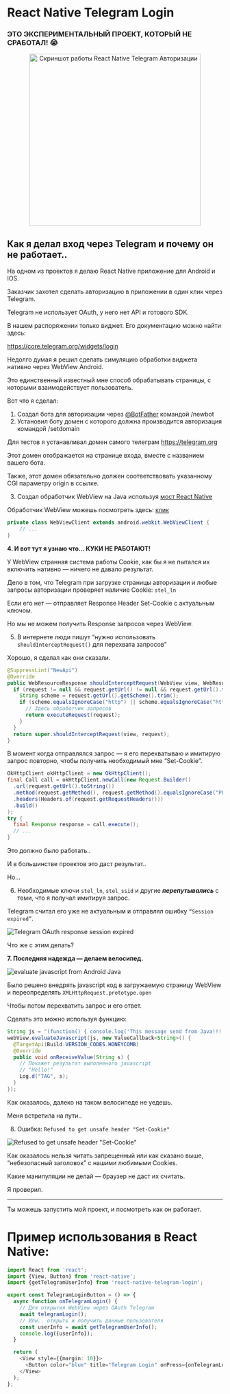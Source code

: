 # React Native Telegram Login

### ЭТО ЭКСПЕРИМЕНТАЛЬНЫЙ ПРОЕКТ, КОТОРЫЙ НЕ СРАБОТАЛ! 😭

<p align="center">
  <img src="readme-assets/screenshot.jpg" alt="Скриншот работы React Native Telegram Авторизации" width="400"/>
</p>

## Как я делал вход через Telegram и почему он не работает..

На одном из проектов я делаю React Native приложение для Android и IOS.

Заказчик захотел сделать авторизацию в приложении в один клик через Telegram.

Telegram не использует OAuth, у него нет API и готового SDK.

В нашем распоряжении только виджет. Его документацию можно найти здесь:

https://core.telegram.org/widgets/login

Недолго думая я решил сделать симуляцию обработки виджета нативно через WebView Android.

Это единственный известный мне способ обрабатывать страницы, с которыми взаимодействует пользователь.

Вот что я сделал:

1. Создал бота для авторизации через [@BotFather](https://t.me/BotFather) командой /newbot
2. Установил боту домен с которого должна производится авторизация командой /setdomain

Для тестов я устанавливал домен самого телеграм https://telegram.org

Этот домен отображается на странице входа, вместе с названием вашего бота.

Также, этот домен обязательно должен соответствовать указанному CGI параметру origin в ссылке.

3. Создал обработчик WebView на Java используя [мост React Native](https://www.geeksforgeeks.org/what-is-a-bridge-in-react-native/)

Обработчик WebView можешь посмотреть здесь: [клик](https://github.com/MakStashkevich/react-native-telegram-login/blob/main/android/src/main/java/com/makstashkevich/telegramlogin/internal/WebViewLoginActivity.java#L270)

```java
private class WebViewClient extends android.webkit.WebViewClient {
    // ...
}
```

**4. И вот тут я узнаю что… КУКИ НЕ РАБОТАЮТ!**

У WebView странная система работы Cookie, как бы я не пытался их включить нативно — ничего не давало результат.

Дело в том, что Telegram при загрузке страницы авторизации и любые запросы авторизации проверяет наличие Cookie: `stel_ln`

Если его нет — отправляет Response Header Set-Cookie с актуальным ключом.

Но мы не можем получить Response запросов через WebView.

5. В интернете люди пишут “нужно использовать `shouldInterceptRequest()` для перехвата запросов”

Хорошо, я сделал как они сказали.

```java
@SuppressLint("NewApi")
@Override
public WebResourceResponse shouldInterceptRequest(WebView view, WebResourceRequest request) {
  if (request != null && request.getUrl() != null && request.getUrl().toString().contains("telegram.org")) {
    String scheme = request.getUrl().getScheme().trim();
    if (scheme.equalsIgnoreCase("http") || scheme.equalsIgnoreCase("https")) {
      // Здесь обработчик запросов
      return executeRequest(request);
    }
  }
  return super.shouldInterceptRequest(view, request);
}
```

В момент когда отправлялся запрос — я его перехватываю и имитирую запрос повторно, чтобы получить необходимый мне “Set-Cookie”.

```java
OkHttpClient okHttpClient = new OkHttpClient();
final Call call = okHttpClient.newCall(new Request.Builder()
  .url(request.getUrl().toString())
  .method(request.getMethod(), request.getMethod().equalsIgnoreCase("POST") ? RequestBody.create(null, new byte[0]) : null)
  .headers(Headers.of(request.getRequestHeaders()))
  .build()
);
try {
  final Response response = call.execute();
  // ...
}
```

Это должно было работать..

И в большинстве проектов это даст результат..

Но…

6. Необходимые ключи `stel_ln`, `stel_ssid` и другие **_перепутывались_** с теми, что я получал имитируя запрос.

Telegram считал его уже не актуальным и отправлял ошибку `“Session expired”`.

![Telegram OAuth response session expired](./readme-assets/session_expired.jpg)

Что же с этим делать?

**7. Последняя надежда — делаем велосипед.**

![evaluate javascript from Android Java](./readme-assets/run_js.jpg)

Было решено внедрять javascript код в загружаемую страницу WebView и переопределять `XMLHttpRequest.prototype.open`

Чтобы потом перехватить запрос и его ответ.

Сделать это можно используя функцию:

```java
String js = "(function() { console.log('This message send from Java!!!'); return 'Hello!' })();";
webView.evaluateJavascript(js, new ValueCallback<String>() {
  @TargetApi(Build.VERSION_CODES.HONEYCOMB)
  @Override
  public void onReceiveValue(String s) {
    // Покажет результат выполненого javascript
    // "Hello!"
    Log.d("TAG", s);
  }
});
```

Как оказалось, далеко на таком велосипеде не уедешь.

Меня встретила на пути..

8. Ошибка: `Refused to get unsafe header "Set-Cookie"`

![Refused to get unsafe header "Set-Cookie"](./readme-assets/unsafe_header.jpg)

Как оказалось нельзя читать запрещенный или как сказано выше, “небезопасный заголовок” с нашими любимыми Cookies.

Какие манипуляции не делай — браузер не даст их считать.

Я проверил.

---

Ты можешь запустить мой проект, и посмотреть как он работает.

# Пример использования в React Native:

```typescript jsx
import React from 'react';
import {View, Button} from 'react-native';
import {getTelegramUserInfo} from 'react-native-telegram-login';

export const TelegramLoginButton = () => {
  async function onTelegramLogin() {
    // Для открытия WebView через OAuth Telegram
    await telegramLogin();
    // Или.. открыть и получить данные пользователя
    const userInfo = await getTelegramUserInfo();
    console.log({userInfo});
  }

  return (
    <View style={{margin: 10}}>
      <Button color="blue" title="Telegram Login" onPress={onTelegramLogin}/>
    </View>
  );
};
````

